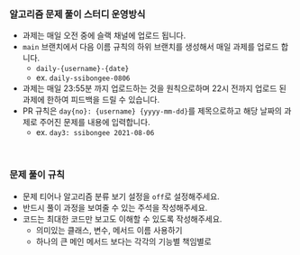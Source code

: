 ### 알고리즘 문제 풀이 스터디 운영방식

- 과제는 매일 오전 중에 슬랙 채널에 업로드 됩니다. 
- `main` 브랜치에서 다음 이름 규칙의 하위 브랜치를 생성해서 매일 과제를 업로드 합니다.
  - `daily-{username}-{date}` 
  - ex. `daily-ssibongee-0806`
- 과제는 매일 23:55분 까지 업로드하는 것을 원칙으로하며 22시 전까지 업로드 된 과제에 한하여 피드백을 드릴 수 있습니다.
- PR 규칙은 `day{no}: {username} {yyyy-mm-dd}`를 제목으로하고 해당 날짜의 과제로 주어진 문제를 내용에 입력합니다.
  - ex. `day3: ssibongee 2021-08-06`

<br>

### 문제 풀이 규칙
- 문제 티어나 알고리즘 분류 보기 설정을 `off`로 설정해주세요.
- 반드시 풀이 과정을 보여줄 수 있는 주석을 작성해주세요.
- 코드는 최대한 코드만 보고도 이해할 수 있도록 작성해주세요.
  - 의미있는 클래스, 변수, 메서드 이름 사용하기 
  - 하나의 큰 메인 메서드 보다는 각각의 기능별 책임별로 

